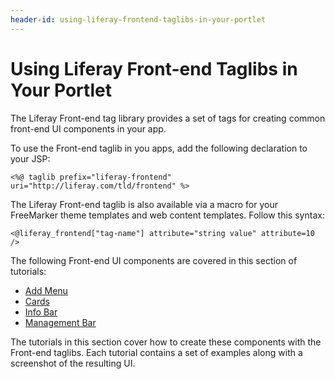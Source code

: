 ```yaml
---
header-id: using-liferay-frontend-taglibs-in-your-portlet
---
```


# Using Liferay Front-end Taglibs in Your Portlet

The Liferay Front-end tag library provides a set of tags for creating common
front-end UI components in your app. 

To use the Front-end taglib in you apps, add the following declaration to your 
JSP:

    <%@ taglib prefix="liferay-frontend" uri="http://liferay.com/tld/frontend" %>

The Liferay Front-end taglib is also available via a macro for your FreeMarker 
theme templates and web content templates. Follow this syntax:

    <@liferay_frontend["tag-name"] attribute="string value" attribute=10 />

The following Front-end UI components are covered in this section of tutorials:

- [Add Menu](/docs/7-1/tutorials/-/knowledge_base/t/liferay-frontend-add-menu)
- [Cards](/docs/7-1/tutorials/-/knowledge_base/t/liferay-frontend-cards)
- [Info Bar](/docs/7-1/tutorials/-/knowledge_base/t/liferay-frontend-info-bar)
- [Management Bar](/docs/7-1/tutorials/-/knowledge_base/t/liferay-frontend-management-bar)

The tutorials in this section cover how to create these components with the
Front-end taglibs. Each tutorial contains a set of examples along with
a screenshot of the resulting UI. 

